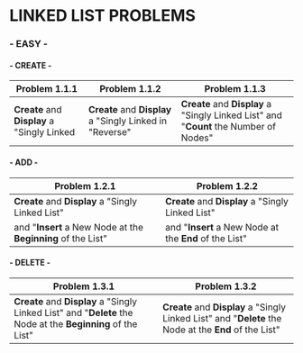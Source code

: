 # LINKED LIST PROBLEMS 

### - EASY -

#### - CREATE - 

Problem 1.1.1 | Problem 1.1.2 | Problem 1.1.3
--------------- | --------------- | ---------------
**Create** and **Display** a "Singly Linked | **Create** and **Display** a "Singly Linked in "Reverse" | **Create** and **Display** a "Singly Linked List" 	and "**Count** the Number of Nodes" | 

#### - ADD -

Problem 1.2.1 | Problem 1.2.2 | 
--------------- | --------------- 
**Create** and **Display** a "Singly Linked List" | **Create** and **Display** a "Singly Linked List" |
and "**Insert** a New Node at the **Beginning** of the List" | 	and "**Insert** a New Node at the **End** of the List" | 


#### - DELETE - 

Problem 1.3.1 | Problem 1.3.2 |
--------------- | ---------------
**Create** and **Display** a "Singly Linked List" and "**Delete** the Node at the **Beginning** of the List" | **Create** and **Display** a "Singly Linked List" and "**Delete** the Node at the **End** of the List" 